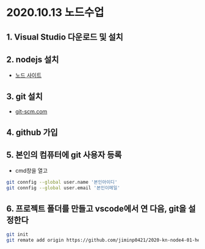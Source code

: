 # 2020.10.13 노드수업
## 1. Visual Studio 다운로드 및 설치
## 2. nodejs 설치
 - [노드 사이트](https://nodejs.org)
## 3. git 설치
- [git-scm.com](https://git-scm.com)
## 4. github 가입
## 5. 본인의 컴퓨터에 git 사용자 등록 
 - cmd창을 열고
 ~~~bash
 git connfig --global user.name '본인아이디'
 git connfig --global user.email '본인이메일'
 ~~~

 ## 6. 프로젝트 폴더를 만들고 vscode에서 연 다음, git을 설정한다
 ~~~bash
 git init
 git remate add origin https://github.com/jiminp0421/2020-kn-node4-01-hello01.git
 ~~~

 



 